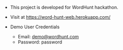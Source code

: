 - This project is developed for WordHunt hackathon.
- Visit at https://word-hunt-web.herokuapp.com/



- Demo User Credentials
  - Email: demo@wordhunt.com
  - Password: password
